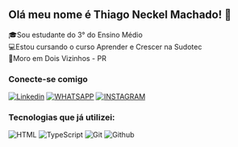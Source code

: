 ## Olá meu nome é Thiago Neckel Machado! 👋

🎓Sou estudante do 3° do Ensino Médio <br>
💻Estou cursando o curso Aprender e Crescer na Sudotec <br>
📍Moro em Dois Vizinhos - PR

### Conecte-se comigo

[![Linkedin](https://img.shields.io/badge/LinkedIn-0077B5?style=for-the-badge&logo=linkedin&logoColor=white)](https://www.linkedin.com/in/thiago-neckel-machado-81a9a2358/)
[![WHATSAPP](https://img.shields.io/badge/WhatsApp-25D366?style=for-the-badge&logo=whatsapp&logoColor=white)](https://web.whatsapp.com/+5546999172413)
[![INSTAGRAM](https://img.shields.io/badge/Instagram-E4405F?style=for-the-badge&logo=instagram&logoColor=white)](https://www.instagram.com/thiago_fx_lte/)<br>

### Tecnologias que já utilizei:


![HTML](https://img.shields.io/badge/-HTML-333333?style=flat&logo=HTML5)
![TypeScript](https://img.shields.io/badge/-TypeScript-333333?style=flat&logo=typescript&logoColor=2D79C7)
![Git](https://img.shields.io/badge/-Git-333333?style=flat&logo=Git&logoColor=f05033)
![Github](https://img.shields.io/badge/-Github-333333?style=flat&logo=Github&logoColor=000000)

